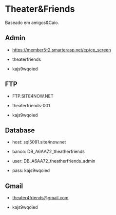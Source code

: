 # Theater&Friends

Baseado em amigos&Caio.


## Admin

- https://member5-2.smarterasp.net/cp/cp_screen

- theaterfriends

- kajs9wqoied


## FTP

- FTP.SITE4NOW.NET

- theaterfriends-001

- kajs9wqoied


## Database

- host: sql5091.site4now.net

- banco: DB_A6AA72_theatherfriends

- user: DB_A6AA72_theatherfriends_admin

- pass: kajs9wqoied


## Gmail

- theater4friends@gmail.com

- kajs9wqoied
